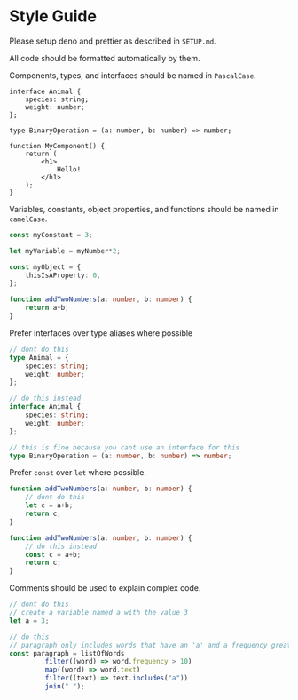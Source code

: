 # Style Guide

Please setup deno and prettier as described in `SETUP.md`.

All code should be formatted automatically by them.

Components, types, and interfaces should be named in `PascalCase`.

```tsx
interface Animal {
	species: string;
	weight: number;
};

type BinaryOperation = (a: number, b: number) => number;

function MyComponent() {
	return (
		<h1>
			Hello!
		</h1>
	);
}
```

Variables, constants, object properties, and functions should be named in `camelCase`.

```ts
const myConstant = 3;

let myVariable = myNumber*2;

const myObject = {
	thisIsAProperty: 0,
};

function addTwoNumbers(a: number, b: number) {
	return a+b;
}
```

Prefer interfaces over type aliases where possible

```ts
// dont do this
type Animal = {
	species: string;
	weight: number;
};

// do this instead
interface Animal {
	species: string;
	weight: number;
};

// this is fine because you cant use an interface for this
type BinaryOperation = (a: number, b: number) => number;
```

Prefer `const` over `let` where possible.

```ts
function addTwoNumbers(a: number, b: number) {
	// dont do this
	let c = a+b;
	return c;
}

function addTwoNumbers(a: number, b: number) {
	// do this instead
	const c = a+b;
	return c;
}
```

Comments should be used to explain complex code.

```ts
// dont do this
// create a variable named a with the value 3
let a = 3;

// do this
// paragraph only includes words that have an 'a' and a frequency greater than 10
const paragraph = listOfWords
		.filter((word) => word.frequency > 10)
		.map((word) => word.text)
		.filter((text) => text.includes("a"))
		.join(" ");

```
